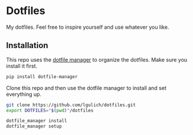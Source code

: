 # Dotfiles
My dotfiles. Feel free to inspire yourself and use whatever you like.

## Installation
This repo uses the [dotfile manager](https://github.com/lgulich/dotfile_manager)
to organize the dotfiles. Make sure you install it first.
```sh
pip install dotfile-manager
```

Clone this repo and then use the dotfile manager to install and set everything
up.
```sh
git clone https://github.com/lgulich/dotfiles.git
export DOTFILES="$(pwd)"/dotfiles

dotfile_manager install
dotfile_manager setup
```

